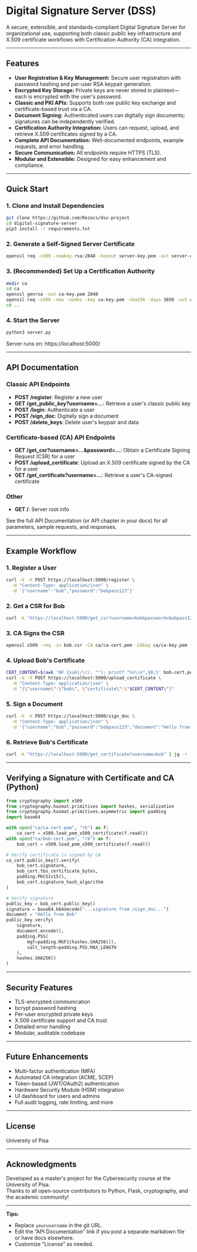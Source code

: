 # Digital Signature Server (DSS)

A secure, extensible, and standards-compliant Digital Signature Server for organizational use, supporting both classic public key infrastructure and X.509 certificate workflows with Certification Authority (CA) integration.

---

## Features

- **User Registration & Key Management:** Secure user registration with password hashing and per-user RSA keypair generation.
- **Encrypted Key Storage:** Private keys are never stored in plaintext—each is encrypted with the user's password.
- **Classic and PKI APIs:** Supports both raw public key exchange and certificate-based trust via a CA.
- **Document Signing:** Authenticated users can digitally sign documents; signatures can be independently verified.
- **Certification Authority Integration:** Users can request, upload, and retrieve X.509 certificates signed by a CA.
- **Complete API Documentation:** Well-documented endpoints, example requests, and error handling.
- **Secure Communication:** All endpoints require HTTPS (TLS).
- **Modular and Extensible:** Designed for easy enhancement and compliance.

---

## Quick Start

### 1. Clone and Install Dependencies

```bash
git clone https://github.com/Rezacs/dss-project
cd digital-signature-server
pip3 install -r requirements.txt
```

### 2. Generate a Self-Signed Server Certificate

```bash
openssl req -x509 -newkey rsa:2048 -keyout server-key.pem -out server-cert.pem -days 365 -nodes
```

### 3. (Recommended) Set Up a Certification Authority

```bash
mkdir ca
cd ca
openssl genrsa -out ca-key.pem 2048
openssl req -x509 -new -nodes -key ca-key.pem -sha256 -days 3650 -out ca-cert.pem
cd ..
```

### 4. Start the Server

```bash
python3 server.py
```

Server runs on: https://localhost:5000/

---

## API Documentation

### Classic API Endpoints

- **POST /register**: Register a new user
- **GET /get_public_key?username=...**: Retrieve a user's classic public key
- **POST /login**: Authenticate a user
- **POST /sign_doc**: Digitally sign a document
- **POST /delete_keys**: Delete user's keypair and data

### Certificate-based (CA) API Endpoints

- **GET /get_csr?username=...&password=...**: Obtain a Certificate Signing Request (CSR) for a user
- **POST /upload_certificate**: Upload an X.509 certificate signed by the CA for a user
- **GET /get_certificate?username=...**: Retrieve a user's CA-signed certificate

### Other

- **GET /**: Server root info

See the full API Documentation (or API chapter in your docs) for all parameters, sample requests, and responses.

---

## Example Workflow

### 1. Register a User

```bash
curl -k -X POST https://localhost:5000/register \
  -H "Content-Type: application/json" \
  -d '{"username":"bob","password":"bobpass123"}'
```

### 2. Get a CSR for Bob

```bash
curl -k "https://localhost:5000/get_csr?username=bob&password=bobpass123" | jq -r .csr > bob.csr
```

### 3. CA Signs the CSR

```bash
openssl x509 -req -in bob.csr -CA ca/ca-cert.pem -CAkey ca/ca-key.pem -CAcreateserial -out bob-cert.pem -days 365 -sha256
```

### 4. Upload Bob's Certificate

```bash
CERT_CONTENT=$(awk 'NF {sub(/\r/, ""); printf "%s\\n",$0;}' bob-cert.pem)
curl -k -X POST https://localhost:5000/upload_certificate \
  -H "Content-Type: application/json" \
  -d "{\"username\":\"bob\", \"certificate\":\"$CERT_CONTENT\"}"
```

### 5. Sign a Document

```bash
curl -k -X POST https://localhost:5000/sign_doc \
  -H "Content-Type: application/json" \
  -d '{"username":"bob","password":"bobpass123","document":"Hello from Bob"}'
```

### 6. Retrieve Bob's Certificate

```bash
curl -k "https://localhost:5000/get_certificate?username=bob" | jq -r .certificate > bob-cert.pem
```

---

## Verifying a Signature with Certificate and CA (Python)

```python
from cryptography import x509
from cryptography.hazmat.primitives import hashes, serialization
from cryptography.hazmat.primitives.asymmetric import padding
import base64

with open("ca/ca-cert.pem", "rb") as f:
    ca_cert = x509.load_pem_x509_certificate(f.read())
with open("ca/bob-cert.pem", "rb") as f:
    bob_cert = x509.load_pem_x509_certificate(f.read())

# Verify certificate is signed by CA
ca_cert.public_key().verify(
    bob_cert.signature,
    bob_cert.tbs_certificate_bytes,
    padding.PKCS1v15(),
    bob_cert.signature_hash_algorithm
)

# Verify signature
public_key = bob_cert.public_key()
signature = base64.b64decode("...signature from /sign_doc...")
document = "Hello from Bob"
public_key.verify(
    signature,
    document.encode(),
    padding.PSS(
        mgf=padding.MGF1(hashes.SHA256()),
        salt_length=padding.PSS.MAX_LENGTH
    ),
    hashes.SHA256()
)
```

---

## Security Features

- TLS-encrypted communication
- bcrypt password hashing
- Per-user encrypted private keys
- X.509 certificate support and CA trust
- Detailed error handling
- Modular, auditable codebase

---

## Future Enhancements

- Multi-factor authentication (MFA)
- Automated CA integration (ACME, SCEP)
- Token-based (JWT/OAuth2) authentication
- Hardware Security Module (HSM) integration
- UI dashboard for users and admins
- Full audit logging, rate limiting, and more

---

## License

University of Pisa

---

## Acknowledgments

Developed as a master's project for the Cybersecurity course at the University of Pisa.  
Thanks to all open-source contributors to Python, Flask, cryptography, and the academic community!

---

**Tips:**
- Replace `yourusername` in the git URL.
- Edit the “API Documentation” link if you post a separate markdown file or have docs elsewhere.
- Customize “License” as needed.
